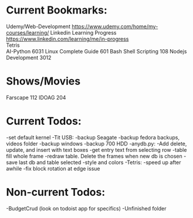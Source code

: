 # Current Bookmarks:
 Udemy/Web-Development	https://www.udemy.com/home/my-courses/learning/
 Linkedin Learning Progress https://www.linkedin.com/learning/me/in-progress	
 Tetris	 
 AI-Python		6031
 Linux Complete Guide	601
 Bash Shell Scripting	108
 Nodejs Development	3012
# Shows/Movies
 Farscape		112
 IDOAG			204

# Current Todos:
 -set default kernel
 -Tit USB:
	-backup Seagate
	-backup fedora backups, videos folder
	-backup windows
	-backup 700 HDD
 -anydb.py:
	-Add delete, update, and insert with text boxes
	-get entry text from selecting row
	-table fill whole frame
	-redraw table. Delete the frames when new db is chosen
	-save last db and table selected
	-style and colors
 -Tetris:
	-speed up after awhile
	-fix block rotation at edge issue

# Non-current Todos:
 -BudgetCrud (look on todoist app for specifics)
 -Unfinished folder
 
